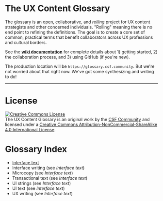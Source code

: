 # The UX Content Glossary

The glossary is an open, collaborative, and _rolling_ project for UX content strategists and other concerned individuals. "Rolling" meaning there is no end point to refining the definitions. The goal is to create a core set of common, practical terms that benefit collaborators across UX professions and cultural borders. 

See the **[wiki documentation](https://github.com/content-strategy-forum/csf-glossary/wiki)** for complete details about 1) getting started, 2) the collaboration process, and 3) using GitHub (if you're new).

The production location will be `https://glossary.csf.community`. But we're not worried about that right now. We've got some synthesizing and writing to do!

***

# License 

<a rel="license" href="http://creativecommons.org/licenses/by-nc-sa/4.0/"><img alt="Creative Commons License" style="border-width:0" src="https://i.creativecommons.org/l/by-nc-sa/4.0/88x31.png" /></a><br /><span xmlns:dct="http://purl.org/dc/terms/" property="dct:title">The UX Content Glossary</span> is an original work by the <a xmlns:cc="http://creativecommons.org/ns#" href="https://csf.community" property="cc:attributionName" rel="cc:attributionURL">CSF Community</a> and licensed under a <a rel="license" href="http://creativecommons.org/licenses/by-nc-sa/4.0/">Creative Commons Attribution-NonCommercial-ShareAlike 4.0 International License</a>.

# Glossary Index

* [Interface text](interface-text.md)
* Interface writing (see _Interface text_)
* Microcopy (see _Interface text_)
* Transactional text (see _Interface text_)
* UI strings (see _Interface text_)
* UI text (see _Interface text_)
* UX writing (see _Interface text_)